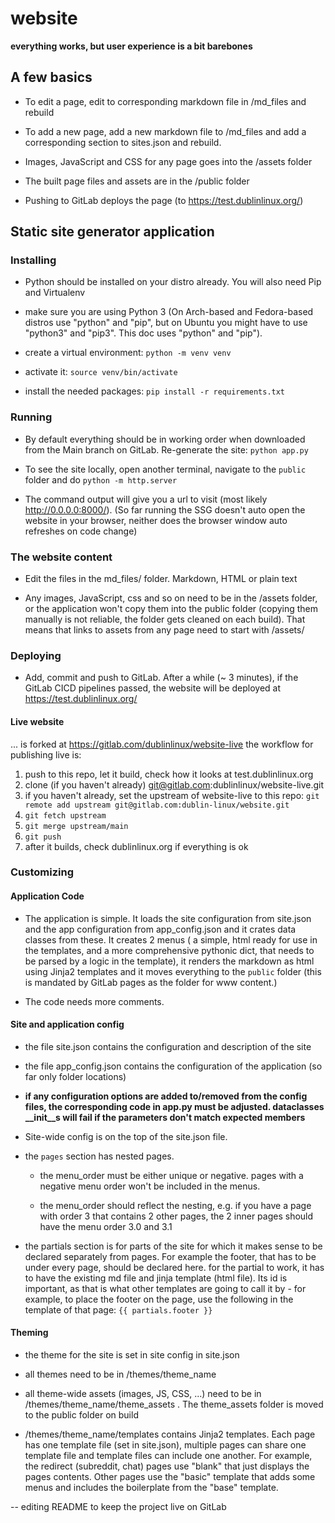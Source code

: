 # website

__everything works, but user experience is a bit barebones__

## A few basics

- To edit a page, edit to corresponding markdown file in /md_files and rebuild

- To add a new page, add a new markdown file to /md_files and add a corresponding section to sites.json and rebuild.

- Images, JavaScript and CSS for any page goes into the /assets folder

- The built page files and assets are in the /public folder

- Pushing to GitLab deploys the page (to https://test.dublinlinux.org/)

## Static site generator application

### Installing

- Python should be installed on your distro already. You will also need Pip and Virtualenv

- make sure you are using Python 3 (On Arch-based and Fedora-based distros use "python" and "pip", but on Ubuntu you might have to use "python3" and "pip3". This doc uses "python" and "pip").

- create a virtual environment:
    `python -m venv venv`

- activate it:
    `source venv/bin/activate`

- install the needed packages:
    `pip install -r requirements.txt`

### Running
- By default everything should be in working order when downloaded from the Main branch on GitLab. Re-generate the site:
    `python app.py`

- To see the site locally, open another terminal, navigate to the `public` folder and do
    `python -m http.server`

- The command output will give you a url to visit (most likely http://0.0.0.0:8000/). (So far running the SSG doesn't auto open the website in your browser, neither does the browser window auto refreshes on code change)

### The website content

- Edit the files in the md_files/ folder. Markdown, HTML or plain text 

- Any images, JavaScript, css and so on need to be in the /assets folder, or the application won't copy them into the public folder (copying them manually is not reliable, the folder gets cleaned on each build). That means that links to assets from any page need to start with /assets/

### Deploying

- Add, commit and push to GitLab. After a while (~ 3 minutes), if the GitLab CICD pipelines passed, the website will be deployed at https://test.dublinlinux.org/

#### Live website
... is forked at https://gitlab.com/dublinlinux/website-live
the workflow for publishing live is:
1. push to this repo, let it build, check how it looks at test.dublinlinux.org
2. clone (if you haven't already) git@gitlab.com:dublinlinux/website-live.git 
3. if you haven't already, set the upstream of website-live to this repo:
    `git remote add upstream git@gitlab.com:dublin-linux/website.git`
4. `git fetch upstream`
5. `git merge upstream/main`
6. `git push`
7. after it builds, check dublinlinux.org if everything is ok

### Customizing
#### Application Code
- The application is simple. It loads the site configuration from site.json and the app configuration from app_config.json and it crates data classes from these. It creates 2 menus ( a simple, html ready for use in the templates, and a more comprehensive pythonic dict, that needs to be parsed by a logic in the template), it renders the markdown as html using Jinja2 templates and it moves everything to the `public` folder (this is mandated by GitLab pages as the folder for www content.)

- The code needs more comments.

#### Site and application config

- the file site.json contains the configuration and description of the site

- the file app_config.json contains the configuration of the application (so far only folder locations)

- **if any configuration options are added to/removed from the config files, the corresponding code in app.py must be adjusted. dataclasses __init__s will fail if the parameters don't match expected members**

- Site-wide config is on the top of the site.json file.

- the `pages` section has nested pages. 

    - the menu_order must be either unique or negative. pages with a negative menu order won't be included in the menus.

    - the menu_order should reflect the nesting, e.g. if you have a page with order 3 that contains 2 other pages, the 2 inner pages should have the menu order 3.0 and 3.1

- the partials section is for parts of the site for which it makes sense to be declared separately from pages. For example the footer, that has to be under every page, should be declared here. for the partial to work, it has to have the existing md file and jinja template (html file). Its id is important, as that is what other templates are going to call it by - for example, to place the footer on the page, use the following in the template of that page:
    `{{ partials.footer }}`

#### Theming

- the theme for the site is set in site config in site.json 

- all themes need to be in /themes/theme_name

- all theme-wide assets (images, JS, CSS, ...) need to be in /themes/theme_name/theme_assets . The theme_assets folder is moved to the public folder on build

- /themes/theme_name/templates contains Jinja2 templates. Each page has one template file (set in site.json), multiple pages can share one template file and template files can include one another. For example, the redirect (subreddit, chat) pages use "blank" that just displays the pages contents. Other pages use the "basic" template that adds some menus and includes the boilerplate from the "base" template.

-- editing README  to keep the project live on GitLab
